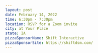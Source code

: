 ```yaml
---
layout: post
date: February 14, 2022
time: 6:30pm - 7:30pm
location: RSVP for a Zoom invite
city: at Your Place
state: IA
pizzaSponsorName: Shift Interactive
pizzaSponsorSite: https://shiftdsm.com/
---
```

